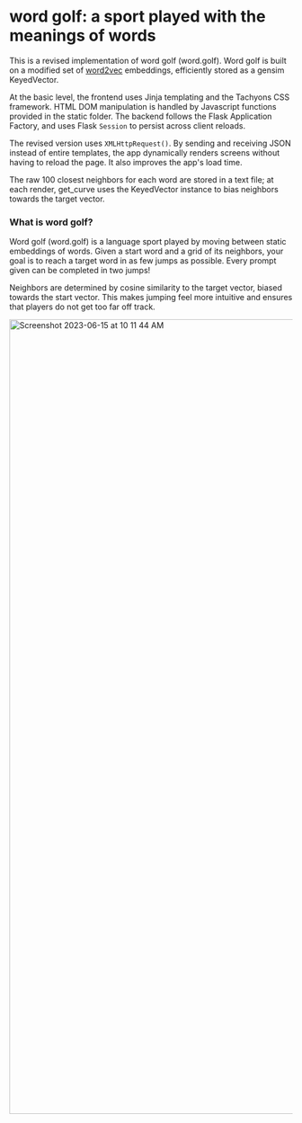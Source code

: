 # word golf: a sport played with the meanings of words

This is a revised implementation of word golf (word.golf). Word golf is built on a modified set of [word2vec](http://jalammar.github.io/illustrated-word2vec/) embeddings, efficiently stored as a gensim KeyedVector. 

At the basic level, the frontend uses Jinja templating and the Tachyons CSS framework. HTML DOM manipulation is handled by Javascript functions provided in the static folder. The backend follows the Flask Application Factory, and uses Flask `Session` to persist across client reloads. 

The revised version uses `XMLHttpRequest()`. By sending and receiving JSON instead of entire templates, the app dynamically renders screens without having to reload the page. It also improves the app's load time.

The raw 100 closest neighbors for each word are stored in a text file; at each render, get_curve uses the KeyedVector instance to bias neighbors towards the target vector.

### What is word golf?
Word golf (word.golf) is a language sport played by moving between static embeddings of words. Given a start word and a grid of its neighbors, your goal is to reach a target word in as few jumps as possible. Every prompt given can be completed in two jumps!

Neighbors are determined by cosine similarity to the target vector, biased towards the start vector. This makes jumping feel more intuitive and ensures that players do not get too far off track.

<img width="1414" alt="Screenshot 2023-06-15 at 10 11 44 AM" src="https://github.com/rkique/word.golf-2/assets/46641307/c9d9081c-c41b-43db-bf5b-027c3dc9025e">



